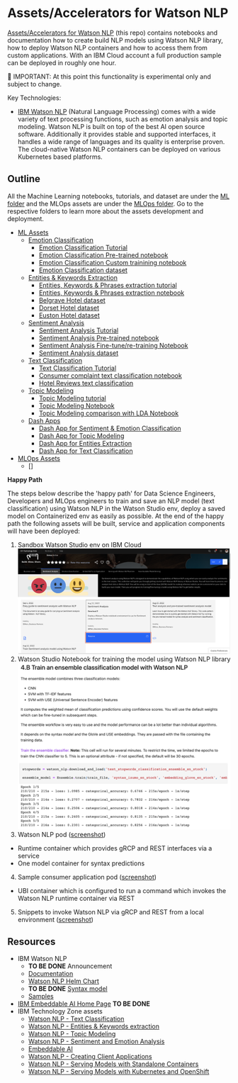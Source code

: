 # Assets/Accelerators for Watson NLP

[Assets/Accelerators for Watson NLP](https://github.com/ibm-build-labs/Watson-NLP) (this repo) contains notebooks and documentation how to create build NLP models using Watson NLP library, how to deploy Watson NLP containers and how to access them from custom applications. With an IBM Cloud account a full production sample can be deployed in roughly one hour.

🔴 IMPORTANT: At this point this functionality is experimental only and subject to change.

Key Technologies:
* [IBM Watson NLP](https://ibmdocs-test.mybluemix.net/docs/en/watson-libraries?topic=watson-natural-language-processing-home) (Natural Language Processing) comes with a wide variety of text processing functions, such as emotion analysis and topic modeling. Watson NLP is built on top of the best AI open source software. Additionally it provides stable and supported interfaces, it handles a wide range of languages and its quality is enterprise proven. The cloud-native Watson NLP containers can be deployed on various Kubernetes based platforms.

## Outline

All the Machine Learning notebooks, tutorials, and dataset are under the [ML folder](ML/) and the MLOps assets are under the [MLOps folder](MLOps/). Go to the respective folders to learn more about the assets development and deployment.

* [ML Assets](ML/)
    * [Emotion Classification](ML/Emotion-Classification/)
        * [Emotion Classification Tutorial](ML/Emotion-Classification/Emotion%20Classification%20Tutorial.md)
        * [Emotion Classification Pre-trained notebook](ML/Emotion-Classification/Emotion%20Classification%20-%20Pre-Trained%20Models.ipynb)
        * [Emotion Classification Custom trainining notebook](ML/Emotion-Classification/Emotion%20Classification%20-%20Custom%20Model%20Training.ipynb)
        * [Emotion Classification dataset](ML/Emotion-Classification/emotion-tweets.csv)
    * [Entities & Keywords Extraction](ML/Emotion-Classification/)
        * [Entities, Keywords & Phrases extraction tutorial](ML/Entities-Keywords-Extraction/Entities-extraction-tutorial.md)
        * [Entities, Keywords & Phrases extraction notebook](ML/Entities-Keywords-Extraction/Hotel%20Reviews%20Analysis%20-%20Entities%20and%20Keywords.ipynb)
        * [Belgrave Hotel dataset](ML/Entities-Keywords-Extraction/uk_england_london_belgrave_hotel.csv)
        * [Dorset Hotel dataset](ML/Entities-Keywords-Extraction/uk_england_london_dorset_square.csv)
        * [Euston Hotel dataset](ML/Entities-Keywords-Extraction/uk_england_london_euston_square_hotel.csv)
    * [Sentiment Analysis](ML/Sentiment-Analysis/)
        * [Sentiment Analysis Tutorial](ML/Sentiment-Analysis/Sentiment%20Analysis%20Tutorial%20extended.md)
        * [Sentiment Analysis Pre-trained notebook](ML/Sentiment-Analysis/Sentiment%20Analysis%20-%20Pre-Trained%20models.ipynb)
        * [Sentiment Analysis Fine-tune/re-training Notebook](ML/Sentiment-Analysis/Sentiment%20Analysis%20-%20Model%20Training.ipynb)
        * [Sentiment Analysis dataset](ML/Sentiment-Analysis/movies_small.csv)
    * [Text Classification](ML/Text-Classification)
        * [Text Classification Tutorial](ML/Text-Classification/Text-Classification-Tutorial.md)
        * [Consumer complaint text classification notebook](ML/Text-Classification/Consumer%20complaints%20Classification.ipynb)
        * [Hotel Reviews text classification](ML/Text-Classification/Hotel%20Reviews%20Classification.ipynb)
    * [Topic Modeling](ML/Topic-Modeling)
        * [Topic Modeling tutorial](ML/Topic-Modeling/Topic-Modeling-Tutorial.md)
        * [Topic Modeling Notebook](ML/Topic-Modeling/Complaint%20Data%20Topic%20Modeling.ipynb)
        * [Topic Modeling comparison with LDA Notebook](ML/Topic-Modeling/Complaint%20Data%20Topic%20Modeling%20-%20Compare%20With%20LDA.ipynb)
    * [Dash Apps](ML/Dash-App)
        * [Dash App for Sentiment & Emotion Classification](ML/Dash-App/Sentiment_dash_app.py)
        * [Dash App for Topic Modeling](ML/Dash-App/Topic_dash_app.py)
        * [Dash App for Entities Extraction](ML/Dash-App/Entity_extraction_dash_app.py)
        * [Dash App for Text Classification](ML/Dash-App/Text_classification_dash_app.py)
* [MLOps Assets](MLOps/)
    * []

**Happy Path**

The steps below describe the 'happy path' for Data Science Engineers, Developers and MLOps engineers to train and save an NLP model (text classification) using Watson NLP in the Watson Studio env, deploy a saved model on Containerized env as easily as possible. At the end of the happy path the following assets will be built, service and application components will have been deployed:

1. Sandbox Watson Studio env on IBM Cloud 
![reserve](screenshots/reserve.png)
2. Watson Studio Notebook for training the model using Watson NLP library 
![training](screenshots/notebook-training.png)
3. Watson NLP pod ([screenshot](documentation/screenshots/openshift-03.png))
  * Runtime container which provides gRCP and REST interfaces via a service
  * One model container for syntax predictions
4. Sample consumer application pod ([screenshot](documentation/screenshots/openshift-08.png))
  * UBI container which is configured to run a command which invokes the Watson NLP runtime container via REST
5. Snippets to invoke Watson NLP via gRCP and REST from a local environment ([screenshot](documentation/screenshots/validation-01.png))

## Resources

* IBM Watson NLP
  * **TO BE DONE** Announcement
  * [Documentation](https://ibmdocs-test.mybluemix.net/docs/en/watson-libraries?topic=watson-natural-language-processing-home)
  * [Watson NLP Helm Chart](https://github.com/cloud-native-toolkit/toolkit-charts/tree/main/stable/watson-nlp)
  * **TO BE DONE** [Syntax model](https://ibmdocs-test.mybluemix.net/docs/en/watson-libraries?topic=models-syntax)
  * [Samples](https://github.com/ibm-build-labs/Watson-NLP)
* [IBM Embeddable AI Home Page](https://dce.blabs.cloud/) **TO BE DONE**
* IBM Technology Zone assets
  * [Watson NLP - Text Classification](https://techzone.ibm.com/collection/watson-nlp-text-classification)
  * [Watson NLP - Entities & Keywords extraction](https://techzone.ibm.com/collection/watson-nlp-entities-keywords-extraction)
  * [Watson NLP - Topic Modeling](https://techzone.ibm.com/collection/watson-nlp-topic-modeling)
  * [Watson NLP - Sentiment and Emotion Analysis](https://techzone.ibm.com/collection/watson-core-nlp)
  * [Embeddable AI](https://techzone.ibm.com/collection/embedded-ai)
  * [Watson NLP - Creating Client Applications](https://techzone.ibm.com/collection/watson-nlp-creating-client-applications)
  * [Watson NLP - Serving Models with Standalone Containers](https://techzone.ibm.com/collection/watson-nlp-serving-models-with-standalone-containers)
  * [Watson NLP - Serving Models with Kubernetes and OpenShift](https://techzone.ibm.com/collection/watson-nlp-serving-nlp-models)

